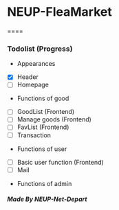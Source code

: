 # NEUP-FleaMarket
====

### Todolist (Progress)

* Appearances
 * [x] Header
 * [ ] Homepage

* Functions of good
 * [ ] GoodList (Frontend)
 * [ ] Manage goods (Frontend)
 * [ ] FavList (Frontend)
 * [ ] Transaction

* Functions of user
 * [ ] Basic user function (Frontend)
 * [ ] Mail

* Functions of admin



##### Made By NEUP-Net-Depart
